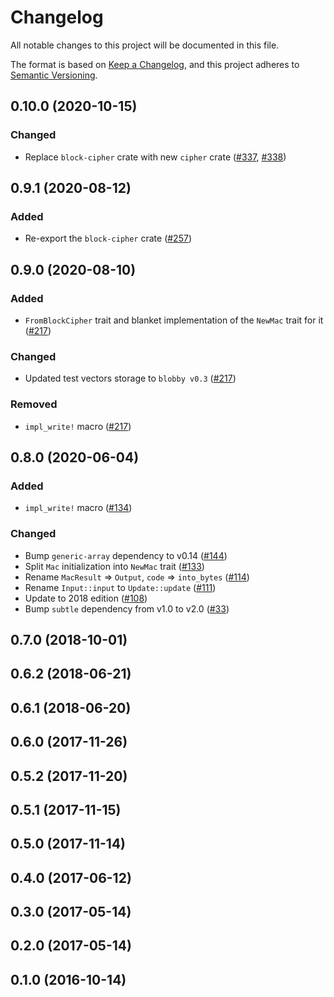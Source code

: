 # Changelog

All notable changes to this project will be documented in this file.

The format is based on [Keep a Changelog](https://keepachangelog.com/en/1.0.0/),
and this project adheres to [Semantic Versioning](https://semver.org/spec/v2.0.0.html).

## 0.10.0 (2020-10-15)
### Changed
- Replace `block-cipher` crate with new `cipher` crate ([#337], [#338])

[#338]: https://github.com/RustCrypto/traits/pull/338
[#337]: https://github.com/RustCrypto/traits/pull/337

## 0.9.1 (2020-08-12)
### Added
- Re-export the `block-cipher` crate ([#257])

[#257]: https://github.com/RustCrypto/traits/pull/257

## 0.9.0 (2020-08-10)
### Added
- `FromBlockCipher` trait and blanket implementation of the `NewMac` trait
for it ([#217])

### Changed
- Updated test vectors storage to `blobby v0.3` ([#217])

### Removed
- `impl_write!` macro ([#217])

[#217]: https://github.com/RustCrypto/traits/pull/217

## 0.8.0 (2020-06-04)
### Added
- `impl_write!` macro ([#134])

### Changed
- Bump `generic-array` dependency to v0.14 ([#144])
- Split `Mac` initialization into `NewMac` trait ([#133])
- Rename `MacResult` => `Output`, `code` => `into_bytes` ([#114])
- Rename `Input::input` to `Update::update` ([#111])
- Update to 2018 edition ([#108])
- Bump `subtle` dependency from v1.0 to v2.0 ([#33])

[#144]: https://github.com/RustCrypto/traits/pull/95
[#134]: https://github.com/RustCrypto/traits/pull/134
[#133]: https://github.com/RustCrypto/traits/pull/133
[#114]: https://github.com/RustCrypto/traits/pull/114
[#111]: https://github.com/RustCrypto/traits/pull/111
[#108]: https://github.com/RustCrypto/traits/pull/108
[#33]: https://github.com/RustCrypto/traits/pull/33

## 0.7.0 (2018-10-01)

## 0.6.2 (2018-06-21)

## 0.6.1 (2018-06-20)

## 0.6.0 (2017-11-26)

## 0.5.2 (2017-11-20)

## 0.5.1 (2017-11-15)

## 0.5.0 (2017-11-14)

## 0.4.0 (2017-06-12)

## 0.3.0 (2017-05-14)

## 0.2.0 (2017-05-14)

## 0.1.0 (2016-10-14)
